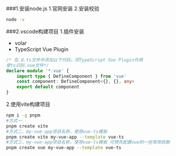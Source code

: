 <!--
 * @Author: guanjiajun www.guanjiajun@ewake.com
 * @Date: 2023-03-02 14:11:51
 * @LastEditors: guanjiajun www.guanjiajun@ewake.com
 * @LastEditTime: 2023-03-07 19:34:47
 * @FilePath: \studys\前端\vue3\vue,vite,ts项目搭建.md
 * @Description: 这是默认设置,请设置`customMade`, 打开koroFileHeader查看配置 进行设置: https://github.com/OBKoro1/koro1FileHeader/wiki/%E9%85%8D%E7%BD%AE
-->
###1.安装node.js
1.官网安装
2.安装校验
```bash
node -v

```
###2.vscode构建项目
1.插件安装
- volar
- TypeScript Vue Plugin
```typescript
/* 在.d.ts文件中添加以下代码，同TypeScript Vue Plugin作用 
使ts识别.vue文件*/
declare module '*.vue' {
    import type { DefineComponent } from 'vue'
    const component: DefineComponent<{}, {}, any>
    export default component
}
```
2.使用vite构建项目
```bash
npm i -g pnpm
#方式一
pnpm create vite
#方式二，my-vue-app项目名称，使用vue-ts模板
pnpm create vite my-vue-app --template vue-ts
#方式三，my-vue-app项目名称，使用vue-ts模板 可预先配置vue的一些常用依赖
pnpm create vue my-vue-app --template vue-ts

```
